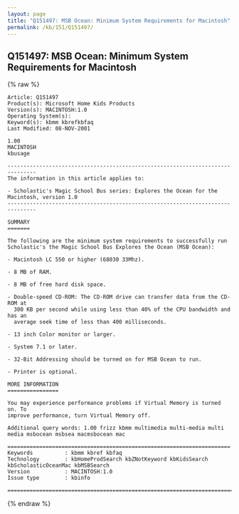 ```yaml
---
layout: page
title: "Q151497: MSB Ocean: Minimum System Requirements for Macintosh"
permalink: /kb/151/Q151497/
---
```


## Q151497: MSB Ocean: Minimum System Requirements for Macintosh

{% raw %}

	Article: Q151497
	Product(s): Microsoft Home Kids Products
	Version(s): MACINTOSH:1.0
	Operating System(s): 
	Keyword(s): kbmm kbrefkbfaq
	Last Modified: 08-NOV-2001
	
	1.00
	MACINTOSH
	kbusage
	
	-------------------------------------------------------------------------------
	The information in this article applies to:
	
	- Scholastic's Magic School Bus series: Explores the Ocean for the Macintosh, version 1.0 
	-------------------------------------------------------------------------------
	
	SUMMARY
	=======
	
	The following are the minimum system requirements to successfully run
	Scholastic's the Magic School Bus Explores the Ocean (MSB Ocean):
	
	- Macintosh LC 550 or higher (68030 33Mhz).
	
	- 8 MB of RAM.
	
	- 8 MB of free hard disk space.
	
	- Double-speed CD-ROM: The CD-ROM drive can transfer data from the CD-ROM at
	  300 KB per second while using less than 40% of the CPU bandwidth and has an
	  average seek time of less than 400 milliseconds.
	
	- 13 inch Color monitor or larger.
	
	- System 7.1 or later.
	
	- 32-Bit Addressing should be turned on for MSB Ocean to run.
	
	- Printer is optional.
	
	MORE INFORMATION
	================
	
	You may experience performance problems if Virtual Memory is turned on. To
	improve performance, turn Virtual Memory off.
	
	Additional query words: 1.00 frizz kbmm multimedia multi-media multi media msbocean msbsea macmsbocean mac
	
	======================================================================
	Keywords          : kbmm kbref kbfaq
	Technology        : kbHomeProdSearch kbZNotKeyword kbKidsSearch kbScholasticOceanMac kbMSBSearch
	Version           : MACINTOSH:1.0
	Issue type        : kbinfo
	
	=============================================================================
	

{% endraw %}
